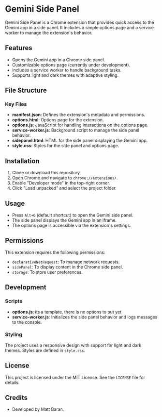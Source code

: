 # Gemini Side Panel

Gemini Side Panel is a Chrome extension that provides quick access to the Gemini app in a side panel. It includes a simple options page and a service worker to manage the extension's behavior.

## Features

- Opens the Gemini app in a Chrome side panel.
- Customizable options page (currently under development).
- Includes a service worker to handle background tasks.
- Supports light and dark themes with adaptive styling.

## File Structure

### Key Files

- **manifest.json**: Defines the extension's metadata and permissions.
- **options.html**: Options page for the extension.
- **options.js**: JavaScript for handling interactions on the options page.
- **service-worker.js**: Background script to manage the side panel behavior.
- **sidepanel.html**: HTML for the side panel displaying the Gemini app.
- **style.css**: Styles for the side panel and options page.

## Installation

1. Clone or download this repository.
2. Open Chrome and navigate to `chrome://extensions/`.
3. Enable "Developer mode" in the top-right corner.
4. Click "Load unpacked" and select the project folder.

## Usage

- Press `Alt+G` (default shortcut) to open the Gemini side panel.
- The side panel displays the Gemini app in an iframe.
- The options page is accessible via the extension's settings.

## Permissions

This extension requires the following permissions:

- `declarativeNetRequest`: To manage network requests.
- `sidePanel`: To display content in the Chrome side panel.
- `storage`: To store user preferences.

## Development

### Scripts

- **options.js**: its a template, there is no options to put yet
- **service-worker.js**: Initializes the side panel behavior and logs messages to the console.

### Styling

The project uses a responsive design with support for light and dark themes. Styles are defined in `style.css`.

## License

This project is licensed under the MIT License. See the `LICENSE` file for details.

## Credits

- Developed by Matt Baran.